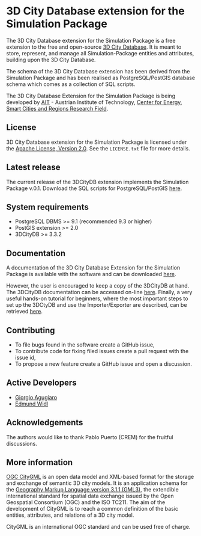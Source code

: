 3D City Database extension for the Simulation Package
================

The 3D City Database extension for the Simulation Package is a free extension to the free and open-source [3D City Database](http://www.3dcitydb.org). It is meant to store, represent, and manage all Simulation-Package entities and attributes, building upon the 3D City Database.

The schema of the 3D City Database extension has been derived from the Simulation Package and has been realised as PostgreSQL/PostGIS database schema which comes as a collection of SQL scripts.

The 3D City Database Extension for the Simulation Package is being developed by [AIT](https://www.ait.ac.at/en/) - Austrian Institute of Technology, [Center for Energy](https://www.ait.ac.at/en/about-the-ait/center/center-for-energy), [Smart Cities and Regions Research Field](https://www.ait.ac.at/en/research-fields/smart-cities-and-regions).

License
-------
3D City Database extension for the Simulation Package is licensed under the [Apache License, Version 2.0](http://www.apache.org/licenses/LICENSE-2.0). See the `LICENSE.txt` file for more details.

Latest release
--------------
The current release of the 3DCityDB extension implements the Simulation Package v.0.1. 
Download the SQL scripts for PostgreSQL/PostGIS [here](https://github.com/gioagu/3dcitydb_ade/tree/master/05_simulation_pkg/postgresql).

System requirements
-------------------
* PostgreSQL DBMS >= 9.1 (recommended 9.3 or higher)
* PostGIS extension >= 2.0
* 3DCityDB >= 3.3.2

Documentation
-------------
A documentation of the 3D City Database Extension for the Simulation Package is available with the software and can be downloaded [here](https://github.com/gioagu/3dcitydb_ade/tree/master/05_simulation_pkg/manual).

However, the user is encouraged to keep a copy of the 3DCityDB at hand. The 3DCityDB documentation can be accessed on-line [here](https://github.com/3dcitydb/3dcitydb/tree/master/Documentation).
Finally, a very useful hands-on tutorial for beginners, where the most important steps to set up the 3DCtyDB and use the Importer/Exporter are described, can be retrieved [here](https://github.com/3dcitydb/tutorials).

Contributing
------------
* To file bugs found in the software create a GitHub issue,
* To contribute code for fixing filed issues create a pull request with the issue id,
* To propose a new feature create a GitHub issue and open a discussion.

Active Developers
--------------------
* [Giorgio Agugiaro](mailto:giorgio.agugiaro@ait.ac.at)
* [Edmund Widl](mailto:edmund.widl@ait.ac.at)

Acknowledgements  
-----------------------------------
The authors would like to thank Pablo Puerto (CREM) for the fruitful discussions.

More information
----------------
[OGC CityGML](http://www.opengeospatial.org/standards/citygml) is an open data model and XML-based format for the storage and exchange of semantic 3D city models. It is an application schema for the [Geography Markup Language version 3.1.1 (GML3)](http://www.opengeospatial.org/standards/gml), the extendible international standard for spatial data exchange issued by the Open Geospatial Consortium (OGC) and the ISO TC211. The aim of the development of CityGML is to reach a common definition of the basic entities, attributes, and relations of a 3D city model.

CityGML is an international OGC standard and can be used free of charge.
